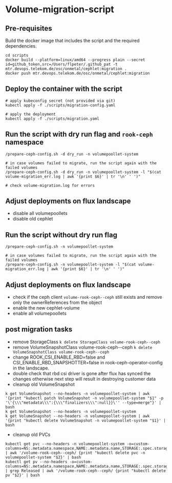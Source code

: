# Volume-migration-script

## Pre-requisites
Build the docker image that includes the script and the required dependencies.
```
cd scripts
docker build --platform=linux/amd64 --progress plain --secret id=github_token,src=/Users/flpeter/.github_pat -t mtr.devops.telekom.de/osc/onmetal/cephlet:migration .
docker push mtr.devops.telekom.de/osc/onmetal/cephlet:migration
```

## Deploy the container with the script
```
# apply kubeconfig secret (not provided via git)
kubectl apply -f ./scripts/migration-config.yaml

# apply the deployment
kubectl apply -f ./scripts/migration.yaml
```

## Run the script with dry run flag and `rook-ceph` namespace
```
/prepare-ceph-config.sh -d dry_run -n volumepoollet-system

# in case volumes failed to migrate, run the script again with the failed volumes
/prepare-ceph-config.sh -d dry_run -n volumepoollet-system -l "$(cat volume-migration_err.log | awk '{print $6}' | tr '\n' ' ')"

# check volume-migration.log for errors 
```

## Adjust deployments on flux landscape 
- disable all volumepoollets
- disable old cephlet 

## Run the script without dry run flag
```
/prepare-ceph-config.sh -n volumepoollet-system

# in case volumes failed to migrate, run the script again with the failed volumes
/prepare-ceph-config.sh -n volumepoollet-system -l "$(cat volume-migration_err.log | awk '{print $6}' | tr '\n' ' ')"
```

## Adjust deployments on flux landscape
- check if the ceph client `volume-rook-ceph--ceph` still exists and remove only the ownerReferences from the object
- enable the new cephlet-volume
- enable all volumepoollets

## post migration tasks
- remove StorageClass `k delete StorageClass volume-rook-ceph--ceph` 
- remove VolumeSnapshotClass volume-rook-ceph--ceph `k delete VolumeSnapshotClass volume-rook-ceph--ceph`
- change ROOK_CSI_ENABLE_RBD=false and CSI_ENABLE_RBD_SNAPSHOTTER=false in rook-ceph-operator-config in the landscape.
- double check that rbd csi driver is gone after flux has synced the changes otherwise next step will result in destroying customer data
- cleanup old VolumeSnapshot
```
k get VolumeSnapshot --no-headers -n volumepoollet-system | awk '{print "kubectl patch VolumeSnapshot -n volumepoollet-system "$1" -p '\'{\\\"metadata\\\":{\\\"finalizers\\\":null}}\'' --type=merge"}' | bash
k get VolumeSnapshot --no-headers -n volumepoollet-system
k get VolumeSnapshot --no-headers -n volumepoollet-system | awk '{print "kubectl delete VolumeSnapshot -n volumepoollet-system "$1}' | bash
```
- cleanup old PVCs
```
kubectl get pvc --no-headers -n volumepoollet-system -o=custom-columns=NS:.metadata.namespace,NAME:.metadata.name,STORAGE:.spec.storageClassName | awk '/volume-rook-ceph--ceph/ {print "kubectl delete pvc -n volumepoollet-system "$2}' | bash
kubectl get pv --no-headers -o=custom-columns=NS:.metadata.namespace,NAME:.metadata.name,STORAGE:.spec.storageClassName,STATUS:.status.phase | grep Released | awk '/volume-rook-ceph--ceph/ {print "kubectl delete pv "$2}' | bash
```
